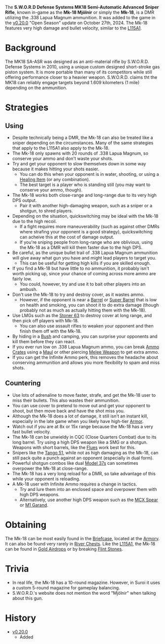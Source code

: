 The **S.W.O.R.D Defense Systems MK18 Semi-Automatic Advanced Sniper Rifle**, known in-game as the **Mk-18 Mjölnir** or simply the **Mk-18**, is a DMR utilizing the .338 Lapua Magnum ammunition. It was added to the game in the [v0.20.0](https://github.com/HasangerGames/suroi/releases/tag/v0.20.0) "Open Season" update on October 27th, 2024. The Mk-18 features very high damage and bullet velocity, similar to the [L115A1](/weapons/guns/l115a1).

# Background
The MK18 SA-ASR was designed as an anti-material rifle by S.W.O.R.D. Defense Systems in 2010, using a unique custom designed short-stroke gas piston system. It is more portable than many of its competitors while still offering performance closer to a heavier weapon. S.W.O.R.D. claims tht the MK18 can reliably engage targets beyond 1.609 kilometers (1 mile) depending on the ammunition.

# Strategies
## Using
- Despite technically being a DMR, the Mk-18 can also be treated like a sniper depending on the circumstances. Many of the same strategies that apply to the L115A1 also apply to the Mk-18.
- The Mk-18 only spawns with 20 rounds of .338 Lapua Magnum, so conserve your ammo and don't waste your shots.
- Try and get your opponent to slow themselves down in some way because it makes hitting your shots easier.
  - You can do this when your opponent is in water, shooting, or using a [Healing Item](/healing) (or any combination).
  - The best target is a player who is standing still (you may want to conserve your ammo, though).
- The Mk-18 works both close-range and long-range due to its very high DPS output.
  - Pair it with another high-damaging weapon, such as a sniper or a shotgun, to shred players.
- Depending on the situation, quickswitching may be ideal with the Mk-18 due to the high recoil.
    - If a fight requires more maneuverability (such as against other DMRs where strafing your opponent is a good strategy), quickswitching can acheive this at the cost of damage output.
    - If you're sniping people from long-range who are oblivious, using the Mk-18 as a DMR will kill them faster due to the high DPS.
- Be careful, as the unique bullet trail of .338 Lapua Magnum ammunition will give away what gun you have and might lead players to target you.
  - This can be useful for getting high kills if you are skilled enough.
- If you find a Mk-18 but have little to no ammunition, it probably isn't worth picking up, since your chance of coming across more ammo are fairly low.
  - You could, however, try and use it to bait other players into an ambush.
- Don't use the Mk-18 to try and destroy cover, as it wastes ammo.
  - However, if the opponent is near a [Barrel](/obstacles/barrel) or [Super Barrel](/obstacles/super_barrel) that is low on health and smoking, you can shoot it to do extra damage (though probably not as much as actually hitting them with the Mk-18).
- Use LMGs such as the [Stoner 63](/weapons/guns/stoner_63) to destroy cover at long range, and then pick off players with Mk-18.
  - You can also use assault rifles to weaken your opponent and then finish them off with the Mk-18.
- By hiding in a [Bush](/obstacles/bush) and camping, you can surprise your opponents and kill them before they can react.
- If you ever run low on .338 Lapua Magnum ammo, you can break [Ammo Crates](/obstacles/ammo_crate) using a [Maul](/weapons/melee/maul) or other piercing [Melee Weapon](/weapons/melee) to get extra ammo.
- If you can get the Infinite Ammo perk, this removes the headache about conserving ammunition and allows you more flexibility to spam and miss shots.

## Countering
- Use lots of adrenaline to move faster, strafe, and get the Mk-18 user to miss their bullets. This also wastes their ammunition.
- You can use cover to pretend to move out and get your opponent to shoot, but then move back and have the shot miss you.
- Although the Mk-18 does a lot of damage, it still isn't an instant kill, especially in the late game when you likely have high-tier [Armor](/equipment/armor).
- Watch out if you are at 8x or 15x range because the Mk-18 has a very fast bullet velocity.
- The Mk-18 can be unwieldy in CQC (Close Quarters Combat) due to its long barrel. Try using a high DPS weapon like a SMG or a shotgun. Weapons with short barrels, like the [Flues](/weapons/guns/flues) work best for this.
- Snipers like the [Tango 51](/weapons/guns/tango_51), while not as high damaging as the Mk-18, can still pack quite a punch against an opponent (especially in dual form).
- Powerful shotgun combos like dual [Model 37s](/weapons/guns/model_37) can sometimes overpower the Mk-18 at close-range.
- The Mk-18 has a very long reload for a DMR, so take advantage of this while your opponent is reloading.
- A Mk-18 user with Infinite Ammo requires a change in tactics. 
    - Try and lure them into an enclosed space and overpower them with high DPS weapons.
    - Alternatively, use another high DPS weapon such as the [MCX Spear](/weapons/guns/mcx_spear) or [M1 Garand](/weapons/guns/m1_garand).

# Obtaining
The Mk-18 can be most easily found in the [Briefcase](/obstacles/briefcase), located at the [Armory](/buildings/armory_meta). It can also be found very rarely in [River Chests](/obstacles/river_chest). Like the [L115A1](/weapons/guns/l115a1), the Mk-18 can be found in [Gold Airdrops](/obstacles/gold_airdrop_crate) or by breaking [Flint Stones](/obstacles/flint_stone).

# Trivia
- In real life, the Mk-18 has a 10-round magazine. However, in Suroi it uses a custom 5-round magazine for gameplay balancing.
- S.W.O.R.D.'s website does not mention the word "Mjölnir" when talking about this gun.

# History
- [v0.20.0](https://github.com/HasangerGames/suroi/releases/tag/v0.20.0)
  - Added


